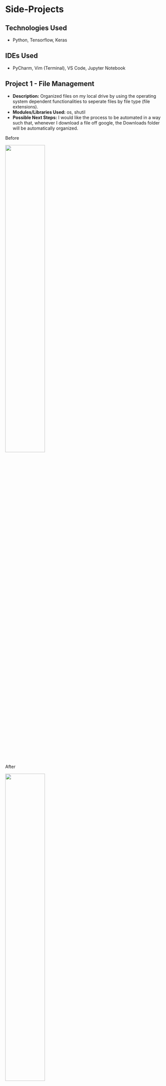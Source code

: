 # Side-Projects

## Technologies Used
  
   * Python, Tensorflow, Keras
   
## IDEs Used
  
   * PyCharm, Vim (Terminal), VS Code, Jupyter Notebook
   
## Project 1 - File Management
  
  * __Description:__ Organized files on my local drive by using the operating system dependent functionalities to seperate files by file type (file extensions).
  * __Modules/Libraries Used:__ os, shutil
  * __Possible Next Steps:__ I would like the process to be automated in a way such that, whenever I download a file off google, the Downloads folder will be automatically organized.

  
Before

<img src = "https://github.com/iamaryaak/Side-Projects/blob/master/images/Screen%20Shot%202020-07-31%20at%202.57.43%20AM.png" width="50%" height="50%"/>

After

<img src = "https://github.com/iamaryaak/Side-Projects/blob/master/images/Screen%20Shot%202020-07-31%20at%202.59.24%20AM.png" width="50%" height="50%"/>




## Project 2 - Digit Recognization

  * __Description:__ Using the MNIST dataset, I need to correctly identify the handwritten digits automatically. I followed a Youtube tutorial to understand the basics of keras and tensorflow. 
  * __Modules/Libraries Used:__ tensorflow, keras, numpy, matplotlib, jupyter notebook
  * __Possible Next Steps:__ I would like to do this with letter recognition, same principles but different data set and implement it on my own.
  
<img src = "https://github.com/iamaryaak/Side-Projects/blob/master/images/Screen%20Shot%202021-01-17%20at%205.49.11%20PM.png" width="25%" height="25%"/>
